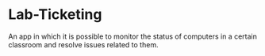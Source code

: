 # Lab-Ticketing
An app in which it is possible to monitor the status of computers in a certain classroom and resolve issues related to them.
